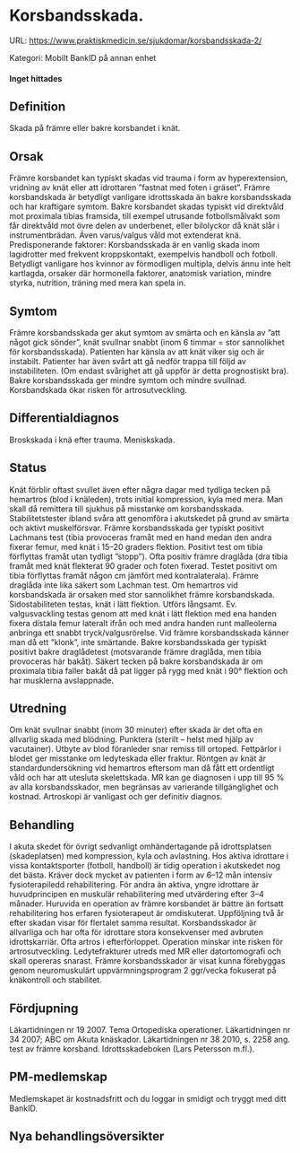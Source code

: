 # Korsbandsskada.

URL: https://www.praktiskmedicin.se/sjukdomar/korsbandsskada-2/



Kategori: Mobilt BankID på annan enhet

#### Inget hittades

## Definition

Skada på främre eller bakre korsbandet i knät.

## Orsak

Främre korsbandet kan typiskt skadas vid trauma i form av hyperextension, vridning av knät eller att idrottaren ”fastnat med foten i gräset”. Främre korsbandskada är betydligt vanligare idrottsskada än bakre korsbandsskada och har kraftigare symtom. Bakre korsbandet skadas typiskt vid direktvåld mot proximala tibias framsida, till exempel utrusande fotbollsmålvakt som får direktvåld mot övre delen av underbenet, eller bilolyckor då knät slår i instrumentbrädan. Även varus/valgus våld mot extenderat knä.
Predisponerande faktorer: Korsbandsskada är en vanlig skada inom lagidrotter med frekvent kroppskontakt, exempelvis handboll och fotboll. Betydligt vanligare hos kvinnor av förmodligen multipla, delvis ännu inte helt kartlagda, orsaker där hormonella faktorer, anatomisk variation, mindre styrka, nutrition, träning med mera kan spela in.

## Symtom

Främre korsbandsskada ger akut symtom av smärta och en känsla av ”att något gick sönder”, knät svullnar snabbt (inom 6 timmar = stor sannolikhet för korsbandsskada). Patienten har känsla av att knät viker sig och är instabilt. Patienter har även svårt att gå nedför trappa till följd av instabiliteten. (Om endast svårighet att gå uppför är detta prognostiskt bra). Bakre korsbandsskada ger mindre symtom och mindre svullnad.
Korsbandskada ökar risken för artrosutveckling.

## Differentialdiagnos

Broskskada i knä efter trauma. Meniskskada.

## Status

Knät förblir oftast svullet även efter några dagar med tydliga tecken på hemartros (blod i knäleden), trots initial kompression, kyla med mera. Man skall då remittera till sjukhus på misstanke om korsbandsskada. Stabilitetstester ibland svåra att genomföra i akutskedet på grund av smärta och aktivt muskelförsvar.
Främre korsbandsskada ger typiskt positivt Lachmans test (tibia provoceras framåt med en hand medan den andra fixerar femur, med knät i 15–20 graders flektion. Positivt test om tibia förflyttas framåt utan tydligt ”stopp”). Ofta positiv främre draglåda (dra tibia framåt med knät flekterat 90 grader och foten fixerad. Testet positivt om tibia förflyttas framåt någon cm jämfört med kontralaterala). Främre draglåda inte lika säkert som Lachman test. Om hemartros vid korsbandskada är orsaken med stor sannolikhet främre korsbandskada. Sidostabiliteten testas, knät i lätt flektion. Utförs långsamt. Ev. valgusvackling testas genom att med knät i lätt flektion med ena handen fixera distala femur lateralt ifrån och med andra handen runt malleolerna anbringa ett snabbt tryck/valgusrörelse. Vid främre korsbandsskada känner man då ett ”klonk”, inte smärtande.
Bakre korsbandsskada ger typiskt positivt bakre draglådetest (motsvarande främre draglåda, men tibia provoceras här bakåt). Säkert tecken på bakre korsbandskada är om proximala tibia faller bakåt då pat ligger på rygg med knät i 90° flektion och har musklerna avslappnade.

## Utredning

Om knät svullnar snabbt (inom 30 minuter) efter skada är det ofta en allvarlig skada med blödning. Punktera (sterilt – helst med hjälp av vacutainer). Utbyte av blod föranleder snar remiss till ortoped. Fettpärlor i blodet ger misstanke om ledyteskada eller fraktur.
Röntgen av knät är standardundersökning vid hemartros eftersom man då fått ett ordentligt våld och har att utesluta skelettskada. MR kan ge diagnosen i upp till 95 % av alla korsbandsskador, men begränsas av varierande tillgänglighet och kostnad. Artroskopi är vanligast och ger definitiv diagnos.

## Behandling

I akuta skedet för övrigt sedvanligt omhändertagande på idrottsplatsen (skadeplatsen) med kompression, kyla och avlastning.
Hos aktiva idrottare i vissa kontaktsporter (fotboll, handboll) är tidig operation i akutskedet nog det bästa. Kräver dock mycket av patienten i form av 6–12 mån intensiv fysioterapiledd rehabilitering.
För andra än aktiva, yngre idrottare är huvudprincipen en muskulär rehabilitering med utvärdering efter 3–4 månader. Huruvida en operation av främre korsbandet är bättre än fortsatt rehabilitering hos erfaren fysioterapeut är omdiskuterat. Uppföljning två år efter skadan visar för flertalet samma resultat.
Korsbandsskador är allvarliga och har ofta för idrottare stora konsekvenser med avbruten idrottskarriär. Ofta artros i efterförloppet. Operation minskar inte risken för artrosutveckling.
Ledytefrakturer utreds med MR eller datortomografi och skall opereras snarast.
Främre korsbandsskador är visat kunna förebyggas genom neuromuskulärt uppvärmningsprogram 2 ggr/vecka fokuserat på knäkontroll och stabilitet.

## Fördjupning

Läkartidningen nr 19 2007. Tema Ortopediska operationer.
Läkartidningen nr 34 2007; ABC om Akuta knäskador.
Läkartidningen nr 38 2010, s. 2258 ang. test av främre korsband.
Idrottsskadeboken (Lars Petersson m.fl.).

## PM-medlemskap

Medlemskapet är kostnadsfritt och du loggar in smidigt och tryggt med ditt BankID.

## Nya behandlingsöversikter

